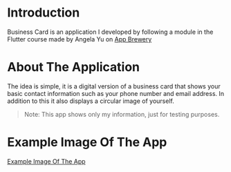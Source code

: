 # Introduction

Business Card is an application I developed by following a module in the Flutter course made by Angela Yu on [App Brewery](https://www.appbrewery.co)

# About The Application

The idea is simple, it is a digital version of a business card that shows your basic contact information such as your phone number and email address. In addition to this it also displays a circular image of yourself.

> Note: This app shows only my information, just for testing purposes.

# Example Image Of The App

[Example Image Of The App](/images/app.png)
